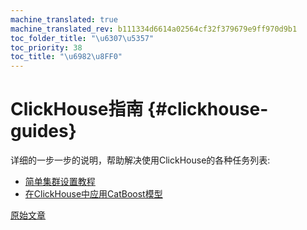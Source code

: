 ```yaml
---
machine_translated: true
machine_translated_rev: b111334d6614a02564cf32f379679e9ff970d9b1
toc_folder_title: "\u6307\u5357"
toc_priority: 38
toc_title: "\u6982\u8FF0"
---
```


# ClickHouse指南 {#clickhouse-guides}

详细的一步一步的说明，帮助解决使用ClickHouse的各种任务列表:

-   [简单集群设置教程](../getting-started/tutorial.md)
-   [在ClickHouse中应用CatBoost模型](apply-catboost-model.md)

[原始文章](https://clickhouse.tech/docs/en/guides/) <!--hide-->
